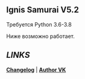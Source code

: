 **Ignis Samurai V5.2**
-
Требуется Python 3.6-3.8

Ниже возможно работает.


***LINKS***
-
**[Changelog](CHANGELOG.md)**
|
**[Author VK](https://vk.com/nikitagorshok)**